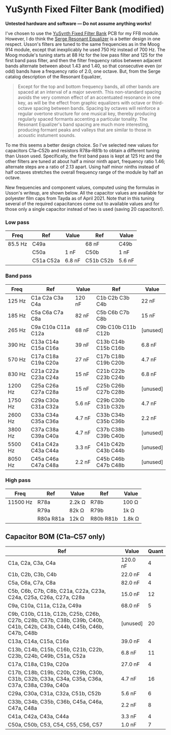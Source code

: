 # YuSynth Fixed Filter Bank (modified)

**Untested hardware and software — Do not assume anything works!**

I've chosen to use the [YuSynth Fixed Filter Bank](https://www.yusynth.net/Modular/EN/BANK/index.html)  PCB for my FFB module. However, I do think the [Serge Resonant Equalizer](https://www.elby-designs.com/webtek/cgs/serge/cgs202/cgs202.htm) is a better design in one respect. Usson's filters are tuned to the same frequencies as in the Moog 914 module, except that inexplicably he used 750 Hz instead of 700 Hz. The Moog module's tuning starts at 88 Hz for the low pass filter and 125 for the first band pass filter, and then the filter frequency ratios between adjacent bands alternate between about 1.43 and 1.40, so that consecutive even (or odd) bands have a frequency ratio of 2.0, one octave. But, from the Serge catalog description of the Resonant Equalizer,

> Except for the top and bottom frequency bands, all other bands are spaced at an interval of a major seventh. This non-standard spacing avoids the very common effect of an accentuated resonance in one key, as will be the effect from graphic equalizers with octave or third-octave spacing between bands. Spacing by octaves will reinforce a regular overtone structure for one musical key, thereby producing regularly spaced formants accenting a particular tonality. The Resonant Equalizer's band spacing are much more interesting, producing formant peaks and valleys that are similar to those in acoustic instument sounds.

To me this seems a better design choice. So I've selected new values for capacitors C1a–C52b and resistors R78a–R81b to obtain a different tuning than Usson used. Specifically, the first band pass is kept at 125 Hz and the other filters are tuned at about half a minor ninth apart, frequency ratio 1.46; alternate steps are a ratio of 2.13 apart. Using half minor ninths instead of half octaves stretches the overall frequency range of the module by half an octave.

New frequencies and component values, computed using the formulas in Usson's writeup, are shown below. All the capacitor values are available for polyester film caps from Tayda as of April 2021. Note that in this tuning several of the required capacitances come out to available values and for those only a single capacitor instead of two is used (saving 20 capacitors!). 

### Low pass
| Freq | Ref | Value | Ref | Value |
| ---- | --- | ----- | --- | ----- |
| 85.5 Hz | C49a | | 68 nF | C49b | 6.8 nF |
| | C50a | 1 nF | C50b | 1 nF |
| | C51a C52a | 6.8 nF	| C51b C52b | 5.6 nF |

### Band pass
| Freq | Ref | Value | Ref | Value |
| ---- | --- | ----- | --- | ----- |
| 125 Hz | C1a C2a C3a C4a | 120 nF | C1b C2b C3b C4b | 22 nF |
| 185 Hz | C5a C6a C7a C8a | 82 nF | C5b C6b C7b C8b | 15 nF |
| 265 Hz | C9a C10a C11a C12a | 68 nF | C9b C10b C11b C12b | [unused] |
| 390 Hz | C13a C14a C15a C16a | 39 nF | C13b C14b C15b C16b | 6.8 nF |
| 570 Hz | C17a C18a C19a C20a | 27 nF | C17b C18b C19b C20b | 4.7 nF |
| 830 Hz | C21a C22a C23a C24a | 15 nF | C21b C22b C23b C24b | 6.8 nF |
| 1200 Hz | C25a C26a C27a C28a | 15 nF | C25b C26b C27b C28b | [unused] |
| 1750 Hz | C29a C30a C31a C32a | 5.6 nF | C29b C30b C31b C32b | 4.7 nF |
| 2600 Hz | C33a C34a C35a C36a | 4.7 nF | C33b C34b C35b C36b | 2.2 nF |
| 3800 Hz | C37a C38a C39a C40a | 4.7 nF | C37b C38b C39b C40b | [unused] |
| 5500 Hz | C41a C42a C43a C44a | 3.3 nF | C41b C42b C43b C44b | [unused] |
| 8050 Hz | C45a C46a C47a C48a | 2.2 nF | C45b C46b C47b C48b | [unused] |

### High pass
| Freq | Ref | Value | Ref | Value |
| ---- | --- | ----- | --- | ----- |
| 11500 Hz | R78a | 2.2k Ω | R78b | 100 Ω |
|  | R79a | 82k Ω | R79b | 1k Ω |
|  | R80a R81a | 12k Ω | R80b R81b | 1.8k Ω |

## Capacitor BOM (C1a–C57 only)
| Ref | Value | Quant |
| --- | ----- | ----- |
| C1a, C2a, C3a, C4a | 120.0 nF | 4 |
| C1b, C2b, C3b, C4b | 22.0 nF | 4 |
| C5a, C6a, C7a, C8a | 82.0 nF | 4 |
| C5b, C6b, C7b, C8b, C21a, C22a, C23a, C24a, C25a, C26a, C27a, C28a | 15.0 nF | 12 |
| C9a, C10a, C11a, C12a, C49a | 68.0 nF | 5 |
| C9b, C10b, C11b, C12b, C25b, C26b, C27b, C28b, C37b, C38b, C39b, C40b, C41b, C42b, C43b, C44b, C45b, C46b, C47b, C48b | [unused] | 20 |
| C13a, C14a, C15a, C16a | 39.0 nF | 4 |
| C13b, C14b, C15b, C16b, C21b, C22b, C23b, C24b, C49b, C51a, C52a | 6.8 nF | 11 |
| C17a, C18a, C19a, C20a | 27.0 nF | 4 |
| C17b, C18b, C19b, C20b, C29b, C30b, C31b, C32b, C33a, C34a, C35a, C36a, C37a, C38a, C39a, C40a | 4.7 nF | 16 |
| C29a, C30a, C31a, C32a, C51b, C52b | 5.6 nF | 6 |
| C33b, C34b, C35b, C36b, C45a, C46a, C47a, C48a | 2.2 nF | 8 |
| C41a, C42a, C43a, C44a | 3.3 nF | 4 |
| C50a, C50b, C53, C54, C55, C56, C57 | 1.0 nF | 7 |


